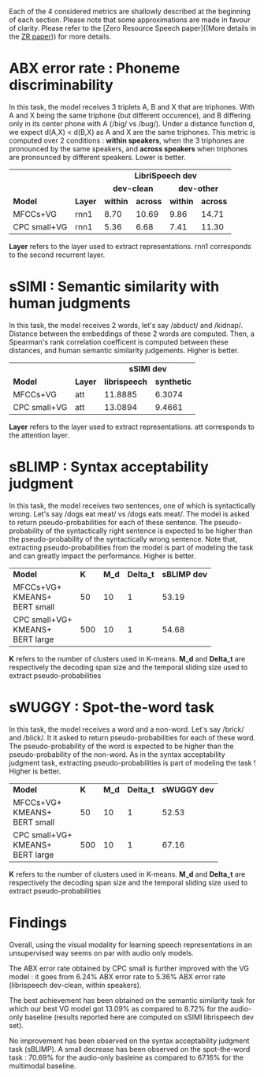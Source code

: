 Each of the 4 considered metrics are shallowly described at the beginning of each section. Please note that some approximations are made in favour of clarity.
Please refer to the [Zero Resource Speech paper]((More details in the [ZR paper](https://arxiv.org/pdf/2011.11588.pdf))) for more details.


# ABX error rate : Phoneme discriminability

In this task, the model receives 3 triplets A, B and X that are triphones. 
With A and X being the same triphone (but different occurence), and B differing only in its center phone with A (/big/ vs /bug/).
Under a distance function d, we expect d(A,X) < d(B,X) as A and X are the same triphones. This metric is computed over 2 conditions : **within speakers**, when the 3 triphones are pronounced by the same speakers, and **across speakers** when triphones are pronounced by different speakers. 
Lower is better.

<table>
  <tr>
    <td></td>
    <td></td>
    <td colspan="4" align="center" style="font-weight:bold">LibriSpeech dev</td>
  </tr>

  <tr>
    <td></td>
    <td></td>
    <td colspan="2" align="center" style="font-weight:bold">dev-clean</td>
    <td colspan="2" align="center" style="font-weight:bold">dev-other</td>
  </tr>

  <tr>
    <td style="font-weight:bold">Model</td>
    <td style="font-weight:bold">Layer</td>
    <td style="font-weight:bold">within</td>
    <td style="font-weight:bold">across</td>
    <td style="font-weight:bold">within</td>
    <td style="font-weight:bold">across</td>
  </tr>

  <tr>
    <td>MFCCs+VG</td>
    <td>rnn1</td>
    <td>8.70</td>
    <td>10.69</td>
    <td>9.86</td>
    <td>14.71</td>
  </tr>

  <tr>
    <td>CPC small+VG</td>
    <td>rnn1</td>
    <td>5.36</td>
    <td>6.68</td>
    <td>7.41</td>
    <td>11.30</td>
  </tr>
</table>

**Layer** refers to the layer used to extract representations. rnn1 corresponds to the second recurrent layer.

# sSIMI : Semantic similarity with human judgments

In this task, the model receives 2 words, let's say /abduct/ and /kidnap/. 
Distance between the embeddings of these 2 words are computed. 
Then, a Spearman's rank correlation coefficent is computed between these distances, and human semantic similarity judgements.
Higher is better.

<table>
  <tr>
    <td></td>
    <td></td>
    <td colspan="2" align="center" style="font-weight:bold">sSIMI dev</td>
  </tr>

  <tr>
    <td style="font-weight:bold">Model</td>
    <td style="font-weight:bold">Layer</td>
    <td align="center" style="font-weight:bold">librispeech</td>
    <td align="center" style="font-weight:bold">synthetic</td>
  </tr>

  <tr>
    <td>MFCCs+VG</td>
    <td>att</td>
    <td>11.8885</td>
    <td>6.3074</td>
  </tr>

  <tr>
    <td>CPC small+VG</td>
    <td>att</td>
    <td>13.0894</td>
    <td>9.4661</td>
  </tr>
</table>

**Layer** refers to the layer used to extract representations. att corresponds to the attention layer.


# sBLIMP : Syntax acceptability judgment

In this task, the model receives two sentences, one of which is syntactically wrong. Let's say /dogs eat meat/ vs /dogs eats meat/.
The model is asked to return pseudo-probabilities for each of these sentence. The pseudo-probability of the syntactically right sentence is expected to be higher than the pseudo-probability of the syntactically wrong sentence.
Note that, extracting pseudo-probabilities from the model is part of modeling the task and can greatly impact the performance.
Higher is better.

<table>
  <tr>
    <td style="font-weight:bold">Model</td>
    <td style="font-weight:bold">K</td>
    <td style="font-weight:bold">M_d</td>
    <td style="font-weight:bold">Delta_t</td>
    <td colspan="1" align="center" style="font-weight:bold">sBLIMP dev</td>
  </tr>


  <tr>
    <td>MFCCs+VG+<br>KMEANS+<br>BERT small</td>
    <td>50</td>
    <td>10</td>
    <td>1</td>
    <td>53.19</td>
  </tr>

  <tr>
    <td>CPC small+VG+<br>KMEANS+<br>BERT large</td>
    <td>500</td>
    <td>10</td>
    <td>1</td>
    <td>54.68</td>
  </tr>
</table>

**K** refers to the number of clusters used in K-means.
**M_d** and **Delta_t** are respectively the decoding span size and the temporal sliding size used to extract pseudo-probabilities

# sWUGGY : Spot-the-word task

In this task, the model receives a word and a non-word. Let's say /brick/ and /blick/.
It it asked to return pseudo-probabilities for each of these word. The pseudo-probability of the word is expected to be higher 
than the pseudo-probability of the non-word.
As in the syntax acceptability judgment task, extracting pseudo-probabilities is part of modeling the task !
Higher is better.


<table>
  <tr>
    <td style="font-weight:bold">Model</td>
    <td style="font-weight:bold">K</td>
    <td style="font-weight:bold">M_d</td>
    <td style="font-weight:bold">Delta_t</td>
    <td colspan="1" align="center" style="font-weight:bold">sWUGGY dev</td>
  </tr>


  <tr>
    <td>MFCCs+VG+<br>KMEANS+<br>BERT small</td>
    <td>50</td>
    <td>10</td>
    <td>1</td>
    <td>52.53</td>
  </tr>

  <tr>
    <td>CPC small+VG+<br>KMEANS+<br>BERT large</td>
    <td>500</td>
    <td>10</td>
    <td>1</td>
    <td>67.16</td>
  </tr>
</table>

**K** refers to the number of clusters used in K-means.
**M_d** and **Delta_t** are respectively the decoding span size and the temporal sliding size used to extract pseudo-probabilities


# Findings

Overall, using the visual modality for learning speech representations in an unsupervised way seems on par with audio only models.

The ABX error rate obtained by CPC small is further improved with the VG model : it goes from 6.24% ABX error rate to 5.36% ABX error rate (librispeech dev-clean, within speakers).

The best achievement has been obtained on the semantic similarity task for which our best VG model got 13.09% as compared to 8.72% for the audio-only baseline (results reported here are computed on sSIMI librispeech dev set).

No improvement has been observed on the syntax acceptability judgment task (sBLIMP). A small decrease has been observed on the spot-the-word task : 70.69% for the audio-only basleine as compared to 67.16% for the multimodal baseline.